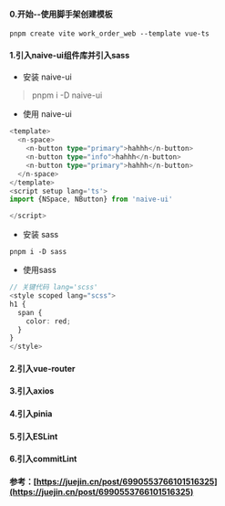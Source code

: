 #### 0.开始--使用脚手架创建模板
`pnpm create vite work_order_web --template vue-ts`
#### 1.引入naive-ui组件库并引入sass

- 安装 naive-ui
> pnpm i -D naive-ui

- 使用 naive-ui
```typescript
<template>  
  <n-space>
    <n-button type="primary">hahhh</n-button>
    <n-button type="info">hahhh</n-button>
    <n-button type="primary">hahhh</n-button>
  </n-space>
</template>
<script setup lang='ts'>
import {NSpace, NButton} from 'naive-ui'

</script>
```

- 安装 sass

`pnpm i -D sass`

- 使用sass
```typescript
// 关键代码 lang='scss'
<style scoped lang="scss">
h1 {
  span {
    color: red;
  }
}
</style>
```
#### 2.引入vue-router

#### 3.引入axios

#### 4.引入pinia

#### 5.引入ESLint

#### 6.引入commitLint


#### 参考：[https://juejin.cn/post/6990553766101516325](https://juejin.cn/post/6990553766101516325)


